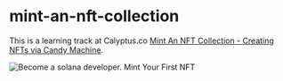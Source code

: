 # mint-an-nft-collection

This is a learning track at Calyptus.co [Mint An NFT Collection - Creating NFTs via Candy Machine](https://calyptus.co/lessons/creating-nfts-via-candy-machine/).

![Become a solana developer. Mint Your First NFT](mint-an-nft-collection.avif)
